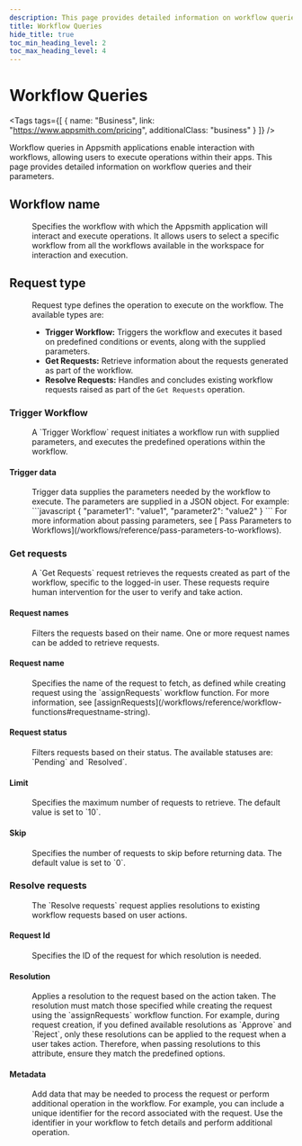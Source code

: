 ```yaml
---
description: This page provides detailed information on workflow queries available in Appsmith.
title: Workflow Queries
hide_title: true
toc_min_heading_level: 2
toc_max_heading_level: 4
---
```

<!-- vale off -->

<div className="tag-wrapper">
 <h1>Workflow Queries</h1>

<Tags
tags={[
{ name: "Business", link: "https://www.appsmith.com/pricing", additionalClass: "business" }
]}
/>

</div>

<!-- vale on -->

Workflow queries in Appsmith applications enable interaction with workflows, allowing users to execute operations within their apps. This page provides detailed information on workflow queries and their parameters.

## Workflow name
<dd>
Specifies the workflow with which the Appsmith application will interact and execute operations. It allows users to select a specific workflow from all the workflows available in the workspace for interaction and execution.
</dd>

## Request type
<dd>
Request type defines the operation to execute on the workflow. The available types are:

* **Trigger Workflow:** Triggers the workflow and executes it based on predefined conditions or events, along with the supplied parameters.
* **Get Requests:** Retrieve information about the requests generated as part of the workflow.
* **Resolve Requests:** Handles and concludes existing workflow requests raised as part of the `Get Requests` operation.
</dd>

### Trigger Workflow
<dd>
A `Trigger Workflow` request initiates a workflow run with supplied parameters, and executes the predefined operations within the workflow.
</dd>

#### Trigger data
<dd>
Trigger data supplies the parameters needed by the workflow to execute. The parameters are supplied in a JSON object. For example:
```javascript
{
  "parameter1": "value1",
  "parameter2": "value2"
}
```
For more information about passing parameters, see [ Pass Parameters to Workflows](/workflows/reference/pass-parameters-to-workflows).
</dd>

### Get requests
<dd>
A `Get Requests` request retrieves the requests created as part of the workflow, specific to the logged-in user. These requests require human intervention for the user to verify and take action.
</dd>

#### Request names
<dd>
Filters the requests based on their name. One or more request names can be added to retrieve requests.
</dd>

#### Request name
<dd>
Specifies the name of the request to fetch, as defined while creating request using the `assignRequests` workflow function. For more information, see [assignRequests](/workflows/reference/workflow-functions#requestname-string).
</dd>

#### Request status

<dd>
Filters requests based on their status. The available statuses are: `Pending` and `Resolved`.
</dd>

#### Limit

<dd>
Specifies the maximum number of requests to retrieve. The default value is set to `10`.
</dd>

#### Skip

<dd>
Specifies the number of requests to skip before returning data. The default value is set to `0`.
</dd>

### Resolve requests
<dd>
The `Resolve requests` request applies resolutions to existing workflow requests based on user actions.
</dd>

#### Request Id

<dd>
Specifies the ID of the request for which resolution is needed.
</dd>

#### Resolution

<dd>
Applies a resolution to the request based on the action taken. The resolution must match those specified while creating the request using the `assignRequests` workflow function. For example, during request creation, if you defined available resolutions as `Approve` and `Reject`, only these resolutions can be applied to the request when a user takes action. Therefore, when passing resolutions to this attribute, ensure they match the predefined options.
</dd>

#### Metadata

<dd>
Add data that may be needed to process the request or perform additional operation in the workflow. For example, you can include a unique identifier for the record associated with the request. Use the identifier in your workflow to fetch details and perform additional operation.
</dd>
